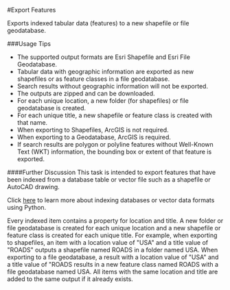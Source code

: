 #Export Features

Exports indexed tabular data (features) to a new shapefile or file geodatabase.

###Usage Tips
  - The supported output formats are Esri Shapefile and Esri File Geodatabase.
  - Tabular data with geographic information are exported as new shapefiles or as feature classes in a file geodatabase.
  - Search results without geographic information will not be exported.
  - The outputs are zipped and can be downloaded.
  - For each unique location, a new folder (for shapefiles) or file geodatabase is created.
  - For each unique title, a new shapefile or feature class is created with that name. 
  - When exporting to Shapefiles, ArcGIS is not required.
  - When exporting to a Geodatabase, ArcGIS is required.
  - If search results are polygon or polyline features without Well-Known Text (WKT) information, the bounding box or extent of that feature is exported.

####Further Discussion
This task is intended to export features that have been indexed from a database table or 
vector file such as a shapefile or AutoCAD drawing.

Click [here](https://voyagersearch.zendesk.com/hc/en-us/articles/204199987-Python-Indexing-Overview) to learn more about indexing databases or vector data formats using Python.

Every indexed item contains a property for location and title. A new folder or file geodatabase is created for each unique location and a new shapefile or feature class is created for each unique title.
For example, when exporting to shapefiles, an item with a location value of "USA" and a title value of "ROADS" outputs a shapefile named ROADS in a folder named USA.
When exporting to a file geodatabase, a result with a location value of "USA" and a title value of "ROADS results in a new feature class named ROADS with a file geodatabase named USA.
All items with the same location and title are added to the same output if it already exists.

[Voyager Search]:http://voyagersearch.com/
[@VoyagerGIS]:https://twitter.com/voyagergis
[github]:https://github.com/voyagersearch/tasks

    
